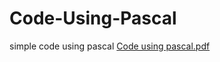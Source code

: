 # Code-Using-Pascal
simple code using pascal
[Code using pascal.pdf](https://github.com/yuvanioksarianti29/Code-Using-Pascal/files/8147125/Code.using.pascal.pdf)
